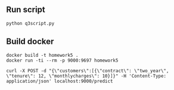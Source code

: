 ## Run script
```
python q3script.py
```

## Build docker
```
docker build -t homework5 .
docker run -ti --rm -p 9000:9697 homework5
```

```
curl -X POST -d "{\"customers\":[{\"contract\": \"two_year\", \"tenure\": 12, \"monthlycharges\": 10}]}" -H 'Content-Type: application/json' localhost:9000/predict
```